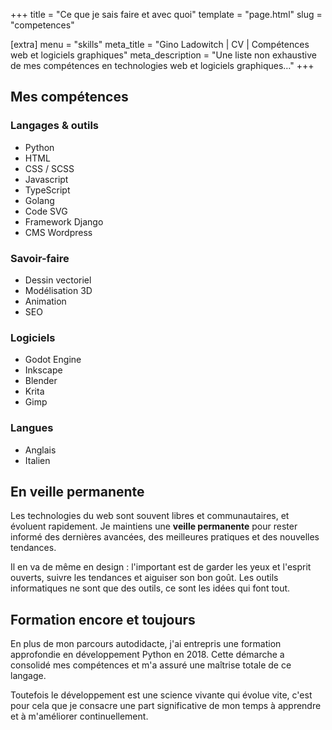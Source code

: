 +++
title = "Ce que je sais faire et avec quoi"
template = "page.html"
slug = "competences"

[extra]
menu = "skills"
meta_title = "Gino Ladowitch | CV | Compétences web et logiciels graphiques"
meta_description = "Une liste non exhaustive de mes compétences en technologies web et logiciels graphiques…"
+++

<strong></strong>

<div class="main-dual--narrow">

<div class="main-dual__left">

## Mes compétences

### Langages & outils

- Python
- HTML
- CSS / SCSS
- Javascript
- TypeScript
- Golang
- Code SVG
- Framework Django
- CMS Wordpress

### Savoir-faire

- Dessin vectoriel
- Modélisation 3D
- Animation
- SEO

### Logiciels

- Godot Engine
- Inkscape
- Blender
- Krita
- Gimp

### Langues

- Anglais
- Italien

</div>

<div class="main-dual__right">

## En veille permanente

Les technologies du web sont souvent libres et communautaires, et évoluent rapidement. Je maintiens une <strong>veille permanente</strong> pour rester informé des dernières avancées, des meilleures pratiques et des nouvelles tendances.

Il en va de même en design : l'important est de garder les yeux et l'esprit ouverts, suivre les tendances et aiguiser son bon goût. Les outils informatiques ne sont que des outils, ce sont les idées qui font tout.

## Formation encore et toujours

En plus de mon parcours autodidacte, j'ai entrepris une formation approfondie en développement Python en 2018. Cette démarche a consolidé mes compétences et m'a assuré une maîtrise totale de ce langage.

Toutefois le développement est une science vivante qui évolue vite, c'est pour cela que je consacre une part significative de mon temps à apprendre et à m'améliorer continuellement.

</div>

</div>
